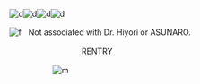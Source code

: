 ![d](https://watermelon.crd.co/assets/images/gallery15/51c8256b.png?v=90e42ef7)![d](https://watermelon.crd.co/assets/images/gallery15/51c8256b.png?v=90e42ef7)![d](https://watermelon.crd.co/assets/images/gallery15/51c8256b.png?v=90e42ef7)![d](https://watermelon.crd.co/assets/images/gallery15/51c8256b.png?v=90e42ef7)

![f](https://watermelon.crd.co/assets/images/gallery19/8372d80f.gif?v=90e42ef7)ㅤNot associated with Dr. Hiyori or ASUNARO.

ㅤㅤㅤㅤㅤㅤㅤㅤㅤㅤ[RENTRY](https://rentry.co/antiholy)

ㅤㅤㅤㅤㅤㅤ![m](https://static1.personality-database.com/profile_images/eef0fef2e4244e4ba6e09a658310b380.png)
